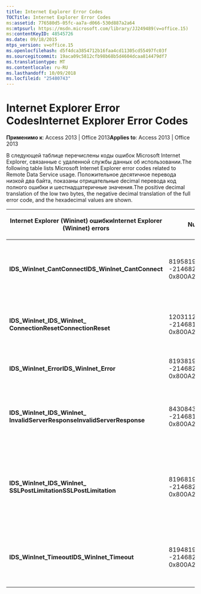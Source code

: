```yaml
---
title: Internet Explorer Error Codes
TOCTitle: Internet Explorer Error Codes
ms:assetid: 776580d5-05fc-aa7a-d066-530d887a2a64
ms:mtpsurl: https://msdn.microsoft.com/library/JJ249489(v=office.15)
ms:contentKeyID: 48545726
ms.date: 09/18/2015
mtps_version: v=office.15
ms.openlocfilehash: d5f4dca3854712b16faa4cd11305cd55497fc03f
ms.sourcegitcommit: 19aca09c5812cfb98b68b5d4604dcaa814479df7
ms.translationtype: MT
ms.contentlocale: ru-RU
ms.lasthandoff: 10/09/2018
ms.locfileid: "25480743"
---
```

# <a name="internet-explorer-error-codes"></a><span data-ttu-id="dee72-102">Internet Explorer Error Codes</span><span class="sxs-lookup"><span data-stu-id="dee72-102">Internet Explorer Error Codes</span></span>


<span data-ttu-id="dee72-103">**Применимо к**: Access 2013 | Office 2013</span><span class="sxs-lookup"><span data-stu-id="dee72-103">**Applies to**: Access 2013 | Office 2013</span></span>

<span data-ttu-id="dee72-104">В следующей таблице перечислены коды ошибок Microsoft Internet Explorer, связанные с удаленной службы данных об использовании.</span><span class="sxs-lookup"><span data-stu-id="dee72-104">The following table lists Microsoft Internet Explorer error codes related to Remote Data Service usage.</span></span> <span data-ttu-id="dee72-105">Положительное десятичное перевода низкой два байта, показаны отрицательные decimal перевода код полного ошибки и шестнадцатеричные значения.</span><span class="sxs-lookup"><span data-stu-id="dee72-105">The positive decimal translation of the low two bytes, the negative decimal translation of the full error code, and the hexadecimal values are shown.</span></span>

<table>
<colgroup>
<col style="width: 33%" />
<col style="width: 33%" />
<col style="width: 33%" />
</colgroup>
<thead>
<tr class="header">
<th><p><span data-ttu-id="dee72-106">Internet Explorer (Wininet) ошибки</span><span class="sxs-lookup"><span data-stu-id="dee72-106">Internet Explorer (Wininet) errors</span></span></p></th>
<th><p><span data-ttu-id="dee72-107">Number</span><span class="sxs-lookup"><span data-stu-id="dee72-107">Number</span></span></p></th>
<th><p><span data-ttu-id="dee72-108">Описание</span><span class="sxs-lookup"><span data-stu-id="dee72-108">Description</span></span></p></th>
</tr>
</thead>
<tbody>
<tr class="odd">
<td><p><span data-ttu-id="dee72-109"><strong>IDS_WinInet_CantConnect</strong></span><span class="sxs-lookup"><span data-stu-id="dee72-109"><strong>IDS_WinInet_CantConnect</strong></span></span></p></td>
<td><p><span data-ttu-id="dee72-110">8195</span><span class="sxs-lookup"><span data-stu-id="dee72-110">8195</span></span><br />
<span data-ttu-id="dee72-111">-2146820093</span><span class="sxs-lookup"><span data-stu-id="dee72-111">-2146820093</span></span><br />
<span data-ttu-id="dee72-112">0x800A2003</span><span class="sxs-lookup"><span data-stu-id="dee72-112">0x800A2003</span></span></p></td>
<td><p><span data-ttu-id="dee72-113">Ошибка клиента Интернет: Не удается подключиться к серверу.</span><span class="sxs-lookup"><span data-stu-id="dee72-113">Internet Client Error: Cannot Connect to Server.</span></span></p></td>
</tr>
<tr class="even">
<td><p><span data-ttu-id="dee72-114"><strong>IDS_WinInet_</span><span class="sxs-lookup"><span data-stu-id="dee72-114"><strong>IDS_WinInet_</span></span><br />
<span data-ttu-id="dee72-115">ConnectionReset</strong></span><span class="sxs-lookup"><span data-stu-id="dee72-115">ConnectionReset</strong></span></span></p></td>
<td><p><span data-ttu-id="dee72-116">12031</span><span class="sxs-lookup"><span data-stu-id="dee72-116">12031</span></span><br />
<span data-ttu-id="dee72-117">-2146816257</span><span class="sxs-lookup"><span data-stu-id="dee72-117">-2146816257</span></span><br />
<span data-ttu-id="dee72-118">0x800A2EFF</span><span class="sxs-lookup"><span data-stu-id="dee72-118">0x800A2EFF</span></span></p></td>
<td><p><span data-ttu-id="dee72-119">Ошибка клиента Интернет: Сброс соединения.</span><span class="sxs-lookup"><span data-stu-id="dee72-119">Internet Client Error: Connection Reset.</span></span></p></td>
</tr>
<tr class="odd">
<td><p><span data-ttu-id="dee72-120"><strong>IDS_WinInet_Error</strong></span><span class="sxs-lookup"><span data-stu-id="dee72-120"><strong>IDS_WinInet_Error</strong></span></span></p></td>
<td><p><span data-ttu-id="dee72-121">8193</span><span class="sxs-lookup"><span data-stu-id="dee72-121">8193</span></span><br />
<span data-ttu-id="dee72-122">-2146820095</span><span class="sxs-lookup"><span data-stu-id="dee72-122">-2146820095</span></span><br />
<span data-ttu-id="dee72-123">0x800A2001</span><span class="sxs-lookup"><span data-stu-id="dee72-123">0x800A2001</span></span></p></td>
<td><p><span data-ttu-id="dee72-124">Ошибка клиента Интернета.</span><span class="sxs-lookup"><span data-stu-id="dee72-124">Internet Client Error.</span></span></p></td>
</tr>
<tr class="even">
<td><p><span data-ttu-id="dee72-125"><strong>IDS_WinInet_</span><span class="sxs-lookup"><span data-stu-id="dee72-125"><strong>IDS_WinInet_</span></span><br />
<span data-ttu-id="dee72-126">InvalidServerResponse</strong></span><span class="sxs-lookup"><span data-stu-id="dee72-126">InvalidServerResponse</strong></span></span></p></td>
<td><p><span data-ttu-id="dee72-127">8430</span><span class="sxs-lookup"><span data-stu-id="dee72-127">8430</span></span><br />
<span data-ttu-id="dee72-128">-2146819858</span><span class="sxs-lookup"><span data-stu-id="dee72-128">-2146819858</span></span><br />
<span data-ttu-id="dee72-129">0x800A20EE</span><span class="sxs-lookup"><span data-stu-id="dee72-129">0x800A20EE</span></span></p></td>
<td><p><span data-ttu-id="dee72-130">Ошибка клиента Интернет: Недопустимый ответ сервера.</span><span class="sxs-lookup"><span data-stu-id="dee72-130">Internet Client Error: Invalid Server Response.</span></span></p></td>
</tr>
<tr class="odd">
<td><p><span data-ttu-id="dee72-131"><strong>IDS_WinInet_</span><span class="sxs-lookup"><span data-stu-id="dee72-131"><strong>IDS_WinInet_</span></span><br />
<span data-ttu-id="dee72-132">SSLPostLimitation</strong></span><span class="sxs-lookup"><span data-stu-id="dee72-132">SSLPostLimitation</strong></span></span></p></td>
<td><p><span data-ttu-id="dee72-133">8196</span><span class="sxs-lookup"><span data-stu-id="dee72-133">8196</span></span><br />
<span data-ttu-id="dee72-134">-2146820092</span><span class="sxs-lookup"><span data-stu-id="dee72-134">-2146820092</span></span><br />
<span data-ttu-id="dee72-135">0x800A2004</span><span class="sxs-lookup"><span data-stu-id="dee72-135">0x800A2004</span></span></p></td>
<td><p><span data-ttu-id="dee72-136">: Internet клиента SSL ошибка (ограничение отправка данных возможно 32 КБ).</span><span class="sxs-lookup"><span data-stu-id="dee72-136">Internet Client Error: SSL Error (possibly 32K data upload limitation).</span></span></p></td>
</tr>
<tr class="even">
<td><p><span data-ttu-id="dee72-137"><strong>IDS_WinInet_Timeout</strong></span><span class="sxs-lookup"><span data-stu-id="dee72-137"><strong>IDS_WinInet_Timeout</strong></span></span></p></td>
<td><p><span data-ttu-id="dee72-138">8194</span><span class="sxs-lookup"><span data-stu-id="dee72-138">8194</span></span><br />
<span data-ttu-id="dee72-139">-2146820094</span><span class="sxs-lookup"><span data-stu-id="dee72-139">-2146820094</span></span><br />
<span data-ttu-id="dee72-140">0x800A2002</span><span class="sxs-lookup"><span data-stu-id="dee72-140">0x800A2002</span></span></p></td>
<td><p><span data-ttu-id="dee72-141">Ошибка клиента Интернет: Время ожидания запроса.</span><span class="sxs-lookup"><span data-stu-id="dee72-141">Internet Client Error: Request Timeout.</span></span></p></td>
</tr>
</tbody>
</table>


